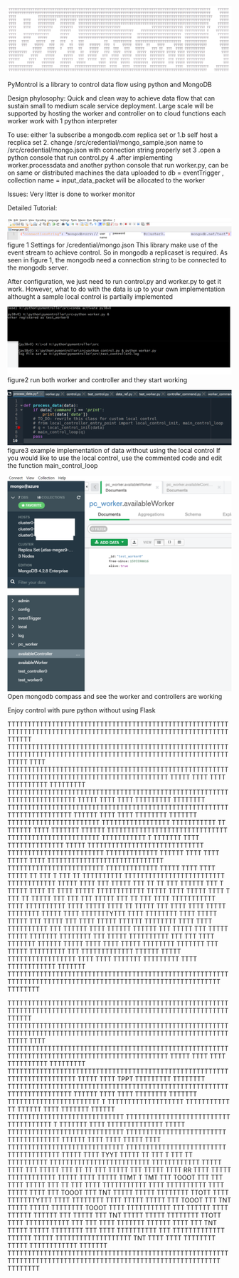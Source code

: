 ![TT](<img/logo.png>)

PyMontrol is a library to control data flow using python and MongoDB

Design phylosophy:
Quick and clean way to achieve data flow that can sustain small to medium scale service deployment.
Large scale will be supported by hosting the worker and controller on to cloud functions
each worker work with 1 python interpreter



To use:
either 1a subscribe a mongodb.com replica set or 1.b self host a recplica set
2. change /src/credential/mongo_sample.json name to /src/credential/mongo.json with connection string properly set
3 .open a python console that run control.py
4 .after implementing worker.processdata and another python console that run worker.py, can be on same or distributed machines
the data uploaded to db = eventTrigger , collection name = input_data_packet will be allocated to the worker

Issues:
Very litter is done to worker monitor


Detailed Tutorial:

![TT](<img/mongo_json_settings.png>)
figure 1  Settings for /credential/mongo.json
This library make use of the event stream to achieve control. So in mongodb a replicaset is required.
As seen in figure 1, the mongodb need a connection string to be connected to the mongodb server.

After configuration, we just need to run control.py and worker.py to get it work.
However, what to do with the data is up to your own implementation althought a sample local control is partially implemented

![TT](<img/run_controller_and_worker.png>)
figure2 run both worker and controller and they start working

![TT](<img/example_process_data.png>)
figure3 example implementation of data without using the local control
If you would like to use the local control, use the commented code and edit the function main_control_loop

![TT](<img/compassView.png>)
Open mongodb compass and see the worker and controllers are working


Enjoy control with pure python without using Flask

 TTTTTTTTTTTTTTTTTTTTTTTTTTTTTTTTTTTTTTTTTTTTTTTTTTTTTTTTTTTTTTTTTTTTTTTTTTTTTTTTTTTTTTTTTTTTTTTTTTTTTTTTTTTTTT    TTTTTT
 TTTTTTTTTTTTTTTTTTTTTTTTTTTTTTTTTTTTTTTTTTTTTTTTTTTTTTTTTTTTTTTTTTTTTTTTTTTTTTTTTTTTTTTTTTTTTTTTTTTTTTTTTTTTTT     TTTTT
 TTTT            TTTTTTTTTTTTTTTTTTTTTTTTTTTTTTTTTTTTTTTTTTTTTTTTTTTTTTTTTTTTTTTTTTTTTTTTTTTTTTTTTTTTTTTTTTTTTTT    TTTTT
 TTTT    TTTT    TTTTTTTTTT  TTTTTTTTT TTTTTTTTTTTTTTTTTTTTTTTTTTTTTTTTTTTTTTTTTTTTTTTTTTTTTTTTTTTTTTTTTTTTTTTT     TTTTT
 TTTT    TTTT    TTTTTTTTT   TTTTTTTT  TTTTTTTTTTTTTTTTTTTTTTTTTTTTTTTTTTTTTTTTTTTTTTTTTTTTTTTTTTTTTTTTTTTTTTT     TTTTTT
 TTTT    TTTT    TTTTTTTT    TTTTTTT   TTTTTTTTTTTTTTTTTTTTTTT                 TTTTTTTTTTTTTTTTT TTTTTTTTTTT TT    TTTTTT
 TTTT            TTTTTTT     TTTTTT    TTTTTTTTTTTTTTTTTTTTTTTTTTTTTT    TTTTTTTTTTTTTTTTTTTTTTT TTTTTTTTTTT T    TTTTTTT
 TTTT    TTTTTTTTTTTTTT      TTTTT     TTTTTTTTTTTTTTTTTTTTTTTTTTTTT   TTTTTTTTTTTTTTTTTTTTTTTT  TTTTTTTTTTTTT     TTTTTT
 TTTT    TTTT    TTTTT       TTTT      TTTTTTTTTTTTTTTTTTTTTTTTTTTTT   TTTTTTTTTTTTTTTTTTTTTTTT  TTTTTTTTTTTTT      TTTTT
 TTTT   TTTT    TTTTT   TT   TTT   T   TTT           TT   TTTTTTTTTT  TTTTTTTTTTTTTTTTTTTTTTTTT  TTTTTTTTTTTT       TTTTT
 TTTT   TTT    TTTTT   TTT   TT   TT   TTT   TTTTTT  TTT  T    TTTTT  TTTT  TT    TTTT     TTTTT TTTTTTTTTTTT       TTTTT
 TTTT         TTTTT   TTTT   T   TTT   TT    TTTTT   TTT  TTT   TTT   TTTTT    TTT TT  TTT  TTTT TTTTTTTTTTT         TTTT
 TTTTTTTTTT   TTTT   TTTTT      TTTT   TT   TTTTT   TTT  TTTT  TTTT   TTTTT  TTTTTTTT TTTTT TTTT TTTTTTTYTTT         TTTT
 TTTTTTTT    TTTT    TTTTT     TTTTT   TTT  TTTTT   TTT  TTTT  TTTTT  TTTTTT  TTTTTTTT  TTTT TTTT TTTTTTTTTT          TTT
 TTTTTT     TTTT    TTTTTT    TTTTTT   TTT  TTTTT  TTT  TTTTT TTTTT  TTTTTTT  TTTTTTTT  TTT TTTTT TTTTTTTTTT          TTT
 TTT       TTTT    TTTTTTT   TTTTTT   TTTTT       TTTT  TTTT  TTTTT  TTTTTTTT  TTTTTTT  TTT TTTTT TTTTTTTTT           TTT
 TTTTTTTTTTTTT     TTTTTT    TTTTT   TTTTTTTTTTTTTTTTT  TTTT   TTTT  TTTTTTT  TTTTTTTTT     TTTT  TTTTTTTTTTTT    TTTTTTT
 TTTTTTTTTTTTTTTTTTTTTTTTTTTTTTTTTTTTTTTTTTTTTTTTTTTTTTTTTTTTTTTTTTTTTTTTTTTTTTTTTTTTTTTTTTTTTTTTTTTTTTTTTTTT    TTTTTTTT
 
 TTTTTTTTTTTTTTTTTTTTTTTTTTTTTTTTTTTTTTTTTTTTTTTTTTTTTTTTTTTTTTTTTTTTTTTTTTTTTTTTTTTTTTTTTTTTTTTTTTTTTTTTTTTTTT    TTTTTT
 TTTTTTTTTTTTTTTTTTTTTTTTTTTTTTTTTTTTTTTTTTTTTTTTTTTTTTTTTTTTTTTTTTTTTTTTTTTTTTTTTTTTTTTTTTTTTTTTTTTTTTTTTTTTTT     TTTTT
 TTTT            TTTTTTTTTTTTTTTTTTTTTTTTTTTTTTTTTTTTTTTTTTTTTTTTTTTTTTTTTTTTTTTTTTTTTTTTTTTTTTTTTTTTTTTTTTTTTTT    TTTTT
 TTTT    TTTT    TTTTTTTTTT  TTTTTTTTT TTTTTTTTTTTTTTTTTTTTTTTTTTTTTTTTTTTTTTTTTTTTTTTTTTTTTTTTTTTTTTTTTTTTTTTT     TTTTT
 TTTT    TPPT    TTTTTTTTT   TTTTTTTT  TTTTTTTTTTTTTTTTTTTTTTTTTTTTTTTTTTTTTTTTTTTTTTTTTTTTTTTTTTTTTTTTTTTTTTT     TTTTTT
 TTTT    TTTT    TTTTTTTT    TTTTTTT   TTTTTTTTTTTTTTTTTTTTTTT       T       TTTTTTTTTTTTTTTTTTT TTTTTTTTTTT TT    TTTTTT
 TTTT            TTTTTTT     TTTTTT    TTTTTTTTTTTTTTTTTTTTTTTTTTTTT  TTTTTTTTTTTTTTTTTTTTTTTTTT TTTTTTTTTTT T    TTTTTTT
 TTTT    TTTTTTTTTTTTTT      TTTTT     TTTTTTTTTTTTTTTTTTTTTTTTTTTTT  TTTTTTTTTTTTTTTTTTTTTTTTT  TTTTTTTTTTTTT     TTTTTT
 TTTT    TTTT    TTTTT       TTTT      TTTTTTTTTTTTTTTTTTTTTTTTTTTTT  TTTTTTTTTTTTTTTTTTTTTTTTT  TTTTTTTTTTTTT      TTTTT
 TTTT   TYYT    TTTTT   TT   TTT   T   TTT           TT   TTTTTTTTTT  TTTTTTTTTTTTTTTTTTTTTTTTT  TTTTTTTTTTTT       TTTTT
 TTTT   TTT    TTTTT   TTT   TT   TT   TTT   TTTTT   TTT       TTTTT  TTTT  RR    TTTT     TTTTT TTTTTTTTTTTT       TTTTT
 TTTT         TTTTT   TTMT   T   TMT   TTT   TOOOT   TTT  TTT   TTTT  TTTTT    TTT TT  TTT  TTTT TTTTTTTTTTT         TTTT
 TTTTTTTTTT   TTTT   TTTTT      TTTT   TTT   TOOOT   TTT  TNT  TTTTT  TTTTT  TTTTTTTT TTOTT TTTT TTTTTTTYTTT         TTTT
 TTTTTTTT    TTTT    TTTTT     TTTTT   TTT   TOOOT   TTT  TNT  TTTTT  TTTTT  TTTTTTTT TOOOT TTTT TTTTTTTTTTT          TTT
 TTTTTT     TTTT    TTTTTT    TTTTTT   TTT   TTTTT   TTT  TNT  TTTTT  TTTTT  TTTTTTTT TTOTT TTTT TTTTTTTTTTT          TTT
 TTT       TTTT    TTTTTTT   TTTTTT   TTTT           TTT  TNT  TTTTT  TTTTT  TTTTTTTT  TTT  TTTT TTTTTTTTTT           TTT
 TTTTTTTTTTTTT     TTTTTT    TTTTT   TTTTTTTTTTTTTTTTTTT  TNT   TTTT  TTTT    TTTTTTTT     TTTTT  TTTTTTTTTTTT    TTTTTTT
 TTTTTTTTTTTTTTTTTTTTTTTTTTTTTTTTTTTTTTTTTTTTTTTTTTTTTTTTTTTTTTTTTTTTTTTTTTTTTTTTTTTTTTTTTTTTTTTTTTTTTTTTTTTT    TTTTTTTT